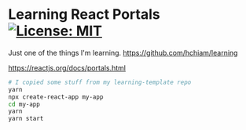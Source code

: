 # Learning React Portals [![License: MIT](https://img.shields.io/badge/License-MIT-yellow.svg?style=for-the-badge)](https://github.com/hchiam/learning-react-portals/blob/main/LICENSE)

Just one of the things I'm learning. <https://github.com/hchiam/learning>

<https://reactjs.org/docs/portals.html>

```bash
# I copied some stuff from my learning-template repo
yarn
npx create-react-app my-app
cd my-app
yarn
yarn start
```
